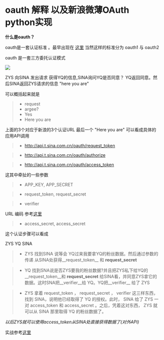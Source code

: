 oauth 解释 以及新浪微薄OAuth python实现
==
**什么是oauth？**

oauth是一套认证标准 。最早出现在 [这里](http://oauth.net/) 当然这样的标准分为 oauth1 与 oauth2

oauth 是一套三方委托认证模式

![](http://openapi.vdisk.me/?m=file&a=download_share_file&ss=3c88e8YvGlxZlSzVbXuW--2FHUw--2BHMmrugkTc68SkQ--2BacY22bGyS5OA5HfZV9azQr21LGRXwmgx--2BcGQRdLXLSFja3OM--2B3jz)

ZYS 向SINA 发出请求 获得YQ的信息,SINA询问YQ是否同意？ YQ返回同意。然后SINA返回ZYS请求的信息 "here you are"

可以概括起来就是 

>* request
>* argee?
>* Yes
>* Here you are

上面的3个对应于新浪的3个认证URL 最后一个 "Here you are" 可以看成具体的应用API调用

>* http://api.t.sina.com.cn/oauth/request_token

>* http://api.t.sina.com.cn/oauth/authorize

>* http://api.t.sina.com.cn/oauth/access_token

这其中牵扯的一些参数

>* APP_KEY, APP_SECRET

>* request_token, request_secret

>* verifier


URL 编码 参考[这里](http://www.ruanyifeng.com/blog/2010/02/url_encoding.html)




>* access_secret, access_secret

这个认证步骤可以看成

ZYS YQ SINA

>* ZYS 找到SINA 说等会 YQ过来我要拿YQ的粉丝数据。然后通过参数的传递 从SINA处获得__request_token__ 和 __request_secret__

>* YQ 找到SNA说是否ZYS要我的粉丝数据?并且把ZYS私下给YQ的__request_token__和 __request_secret__ 给SINA看，并同意ZYS拿它的数据。这时SNA把__verifier__给 YQ。YQ把__verifier__ 给了
ZYS

>* ZYS 拿着 request_token ， request_secret ， verifier 这三样东西，找到 SINA，说明他已经取得了 YQ 的授权。此时， SINA 给了 ZYS 一对 access_token 和 access_secret 。之后，凭着这对东西， ZYS 就可以从 SINA 那里取得 YQ 的粉丝数据了。

_以后ZYS就可以使用access_token从SINA处直接获得数据了(对外API)_

实战参考[这里](http://zouyesheng.com/oauth-sina.html#toc1)
































